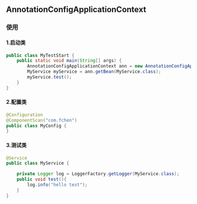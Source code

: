 ## AnnotationConfigApplicationContext 
### 使用
#### 1.启动类
```java
public class MyTestStart {
	public static void main(String[] args) {
		AnnotationConfigApplicationContext ann = new AnnotationConfigApplicationContext(MyConfig.class);
		MyService myService = ann.getBean(MyService.class);
		myService.test();
	}
}

```
#### 2.配置类
```java
@Configuration
@ComponentScan("com.fchen")
public class MyConfig {
}
```
#### 3.测试类
```java
@Service
public class MyService {

	private Logger log = LoggerFactory.getLogger(MyService.class);
	public void test(){
		log.info("hello test");
	}
}
```

